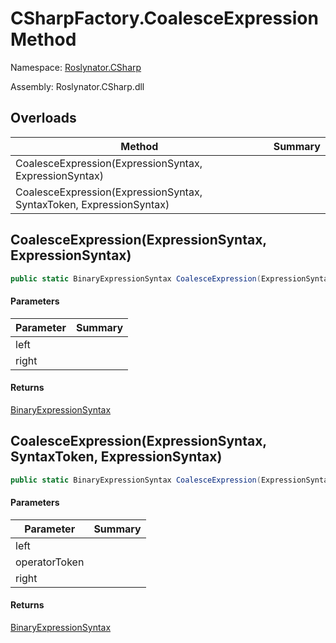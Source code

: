 # CSharpFactory\.CoalesceExpression Method

Namespace: [Roslynator.CSharp](../../README.md)

Assembly: Roslynator\.CSharp\.dll

## Overloads

| Method | Summary |
| ------ | ------- |
| CoalesceExpression\(ExpressionSyntax, ExpressionSyntax\) | |
| CoalesceExpression\(ExpressionSyntax, SyntaxToken, ExpressionSyntax\) | |

## CoalesceExpression\(ExpressionSyntax, ExpressionSyntax\)

```csharp
public static BinaryExpressionSyntax CoalesceExpression(ExpressionSyntax left, ExpressionSyntax right)
```

#### Parameters

| Parameter | Summary |
| --------- | ------- |
| left | |
| right | |

#### Returns

[BinaryExpressionSyntax](https://docs.microsoft.com/en-us/dotnet/api/microsoft.codeanalysis.csharp.syntax.binaryexpressionsyntax)


## CoalesceExpression\(ExpressionSyntax, SyntaxToken, ExpressionSyntax\)

```csharp
public static BinaryExpressionSyntax CoalesceExpression(ExpressionSyntax left, SyntaxToken operatorToken, ExpressionSyntax right)
```

#### Parameters

| Parameter | Summary |
| --------- | ------- |
| left | |
| operatorToken | |
| right | |

#### Returns

[BinaryExpressionSyntax](https://docs.microsoft.com/en-us/dotnet/api/microsoft.codeanalysis.csharp.syntax.binaryexpressionsyntax)


